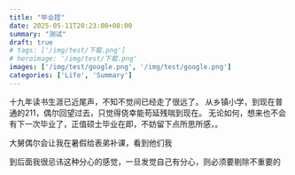 ```yaml
---
title: "毕业捏"
date: 2025-05-11T20:23:00+08:00
summary: "测试"
draft: true
# tags: ['/img/test/下载.png']
# heroimage: '/img/test/下载.png'
images: ['/img/test/google.png', '/img/test/google.png']
categories: ['Life', 'Summary']
---
```

十九年读书生涯已近尾声，不知不觉间已经走了很远了。
从乡镇小学，到现在普通的211，偶尔回望过去，只觉得侥幸能苟延残喘到现在。
无论如何，想来也不会有下一次毕业了，正值硕士毕业在即，不妨留下点所思所感，。


大舅偶尔会让我在暑假给表弟补课，看到他们我

到后面我很忌讳这种分心的感觉，一旦发觉自己有分心，则必须要剔除不重要的